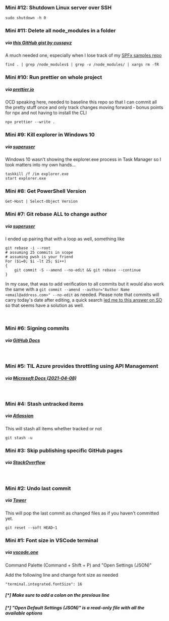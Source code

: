 ### Mini #12: Shutdown Linux server over SSH

```
sudo shutdown -h 0
```

### Mini #11: Delete all node_modules in a folder

##### via [this GitHub gist by cusspvz](https://gist.github.com/cusspvz/f69e0c42b6bfe7e9bbec25dcf7d69352)

A much needed one, especially when I lose track of my [SPFx samples repo](https://github.com/pnp/sp-dev-fx-webparts/tree/master/samples)

```
find . | grep /node_modules$ | grep -v /node_modules/ | xargs rm -fR
```

### Mini #10: Run prettier on whole project

##### via [prettier.io](https://prettier.io/docs/en/cli.html)

OCD speaking here, needed to baseline this repo so that I can commit all the pretty stuff once and only track changes moving forward - bonus points for npx and not having to install the CLI

```
npx prettier --write .
```

### Mini #9: Kill explorer in Windows 10

##### via [superuser](https://superuser.com/a/918271)

Windows 10 wasn't showing the explorer.exe process in Task Manager so I took matters into my own hands...

```
taskkill /f /im explorer.exe
start explorer.exe
```

### Mini #8: Get PowerShell Version

```
Get-Host | Select-Object Version
```

### Mini #7: Git rebase ALL to change author

##### via [superuser](https://superuser.com/a/1063311)

I ended up pairing that with a loop as well, something like

```
git rebase -i --root
# assuming 25 commits in scope
# assuming pwsh is your friend
For ($i=0; $i -lt 25; $i++)
{
    git commit -S --amend --no-edit && git rebase --continue
}
```

In my case, that was to add verification to all commits but it would also work the same with a `git commit --amend --author="Author Name <email@address.com>" --no-edit` as needed. Please note that commits will carry today's date after editing, a quick search [led me to this answer on SO](https://stackoverflow.com/a/41301726) so that seems have a solution as well.

<br />

### Mini #6: Signing commits

##### via [GitHub Docs](https://docs.github.com/en/github/authenticating-to-github/about-commit-signature-verification#gpg-commit-signature-verification)

<br/>

### Mini #5: TIL Azure provides throttling using API Management

##### via [Microsoft Docs (2021-04-08) ](https://docs.microsoft.com/en-au/azure/api-management/transform-api#protect-an-api-by-adding-rate-limit-policy-throttling)

<br/>

### Mini #4: Stash untracked items

##### via [Atlassian](https://www.atlassian.com/git/tutorials/saving-changes/git-stash#stashing-untracked-or-ignored)

This will stash all items whether tracked or not

```
git stash -u
```

### Mini #3: Skip publishing specific GitHub pages

##### via [StackOverflow](https://stackoverflow.com/a/40135559)

<br/>

### Mini #2: Undo last commit

##### via [Tower](https://www.git-tower.com/learn/git/faq/undo-last-commit/)

This will pop the last commit as changed files as if you haven't committed yet.

```
git reset --soft HEAD~1
```

### Mini #1: Font size in VSCode terminal

##### via [vscode.one](https://vscode.one/terminal-font-size/)

Command Palette (Command + Shift + P) and "Open Settings (JSON)"

Add the following line and change font size as needed

```
"terminal.integrated.fontSize": 16
```

##### [*] Make sure to add a colon on the previous line

##### [*] "Open Default Settings (JSON)" is a read-only file with all the available options
